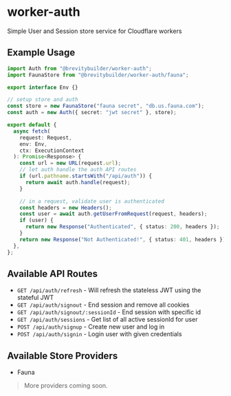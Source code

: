 # worker-auth

Simple User and Session store service for Cloudflare workers

## Example Usage

```ts
import Auth from "@brevitybuilder/worker-auth";
import FaunaStore from "@brevitybuilder/worker-auth/fauna";

export interface Env {}

// setup store and auth
const store = new FaunaStore("fauna secret", "db.us.fauna.com");
const auth = new Auth({ secret: "jwt secret" }, store);

export default {
  async fetch(
    request: Request,
    env: Env,
    ctx: ExecutionContext
  ): Promise<Response> {
    const url = new URL(request.url);
    // let auth handle the auth API routes
    if (url.pathname.startsWith("/api/auth")) {
      return await auth.handle(request);
    }

    // in a request, validate user is authenticated
    const headers = new Headers();
    const user = await auth.getUserFromRequest(request, headers);
    if (user) {
      return new Response("Authenticated", { status: 200, headers });
    }
    return new Response("Not Authenticated!", { status: 401, headers });
  },
};
```

## Available API Routes
- `GET /api/auth/refresh` - Will refresh the stateless JWT using the stateful JWT
- `GET /api/auth/signout` - End session and remove all cookies
- `GET /api/auth/signout/:sessionId` - End session with specific id
- `GET /api/auth/sessions` - Get list of all active sessionId for user
- `POST /api/auth/signup` - Create new user and log in
- `POST /api/auth/signin` - Login user with given credentials

## Available Store Providers
- Fauna

> More providers coming soon.
